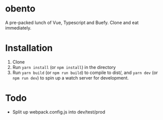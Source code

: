 # obento
A pre-packed lunch of Vue, Typescript and Buefy. Clone and eat immediately.

# Installation

1. Clone
2. Run `yarn install` (or `npm install`) in the directory
3. Run `yarn build` (or `npm run build`) to compile to dist/, and `yarn dev` (or `npm run dev`) to spin up a watch server for development.

# Todo

 - Split up webpack.config.js into dev/test/prod
